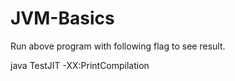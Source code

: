 # JVM-Basics
Run above program with following flag to see result.

java TestJIT -XX:PrintCompilation
